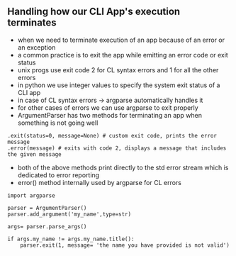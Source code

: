 ## Handling how our CLI App's execution terminates  
- when we need to terminate execution of an app because of an error or an exception  
- a common practice is to exit the app while emitting an error code or exit status  
- unix progs use exit code 2 for CL syntax errors and 1 for all the other errors  
- in python we use integer values to specify the system exit status of a CLI app  
- in case of CL syntax errors -> argparse automatically handles it  
- for other cases of errors we can use argparse to exit properly  
- ArgumentParser has two methods for terminating an app when something is not going well  
  
```  
.exit(status=0, message=None) # custom exit code, prints the error message  
.error(message) # exits with code 2, displays a message that includes the given message  
```  
  
- both of the above methods print directly to the std error stream which is dedicated to error reporting  
- error() method internally used by argparse for CL errors  
  
```  
import argparse  
  
parser = ArgumentParser()  
parser.add_argument('my_name',type=str)  
  
args= parser.parse_args()  
  
if args.my_name != args.my_name.title():  
    parser.exit(1, message= 'the name you have provided is not valid')  
```